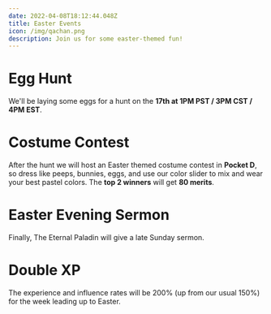 ```yaml
---
date: 2022-04-08T18:12:44.048Z
title: Easter Events
icon: /img/qachan.png
description: Join us for some easter-themed fun!
---
```

Egg Hunt
===

We'll be laying some eggs for a hunt on the __17th at 1PM PST / 3PM CST / 4PM EST__.

Costume Contest
===

After the hunt we will host an Easter themed costume contest in __Pocket D__, so dress like peeps, bunnies, eggs, and use our color slider to mix and wear your best pastel colors. The __top 2 winners__ will get __80 merits__.

Easter Evening Sermon
===

Finally, The Eternal Paladin will give a late Sunday sermon.

Double XP
===

The experience and influence rates will be 200% (up from our usual 150%) for the week leading up to Easter.

